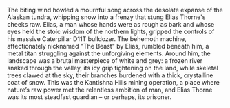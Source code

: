 The biting wind howled a mournful song across the desolate expanse of the Alaskan tundra, whipping snow into a frenzy that stung Elias Thorne's cheeks raw.  Elias, a man whose hands were as rough as bark and whose eyes held the stoic wisdom of the northern lights, gripped the controls of his massive Caterpillar D11T bulldozer.  The behemoth machine, affectionately nicknamed "The Beast" by Elias, rumbled beneath him, a metal titan struggling against the unforgiving elements.  Around him, the landscape was a brutal masterpiece of white and grey: a frozen river snaked through the valley, its icy grip tightening on the land, while skeletal trees clawed at the sky, their branches burdened with a thick, crystalline coat of snow.  This was the Kantishna Hills mining operation, a place where nature’s raw power met the relentless ambition of man, and Elias Thorne was its most steadfast guardian – or perhaps, its prisoner.
